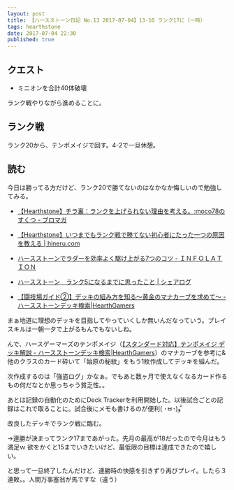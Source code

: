 ```yaml
---
layout: post
title: 【ハースストーン日記 No.13 2017-07-04】13-10 ランク17に（一時）
tags: hearthstone
date: 2017-07-04 22:30
published: true
---
```


## クエスト
* ミニオンを合計40体破壊

ランク戦やりながら進めることに。

## ランク戦

ランク20から、テンポメイジで回す。4-2で一旦休憩。

## 読む
今日は勝ってる方だけど、ランク20で勝てないのはなかなか悔しいので勉強してみる。

* [【Hearthstone】チラ裏：ランクを上げられない理由を考える。:moco78のすくつ - ブロマガ](http://ch.nicovideo.jp/Rheahaorenoyome/blomaga/ar924379)

* [【Hearthstone】いつまでもランク戦で勝てない初心者にたった一つの原因を教える | hineru.com](http://hineru.com/1049606938/)

* [ハースストーンでラダーを効率よく駆け上がる7つのコツ - ＩＮＦＯＬＡＴＩＯＮ](http://colorcolor1128.hatenadiary.jp/entry/2016/06/21/002444)

* [ハースストーン　ランク5になるまでに思ったこと | シェアログ](http://manga-share.com/2017/01/10/post-576/)

* [【闘技場ガイド②】デッキの組み方を知る〜黄金のマナカーブを求めて〜 - ハースストーンデッキ検索|HearthGamers](http://hearthgamers.com/arena/arena_guide3)

まぁ地道に理想のデッキを目指してやっていくしか無いんだなっていう。プレイスキルは一朝一夕で上がるもんでもないしね。

んで、ハースゲーマーズのテンポメイジ（[【スタンダード対応】テンポメイジ デッキ解説 - ハースストーンデッキ検索|HearthGamers](http://hearthgamers.com/decks/meta_deck/tempo_mage_org)）のマナカーブを参考に&他のクラスのカード砕いて「始原の秘紋」をもう1枚作成してデッキを組んだ。

次作成するのは「強盗ログ」かなぁ。でもあと数ヶ月で使えなくなるカード作るもの何だなとか思っちゃう貧乏性。。

あとは記録の自動化のためにDeck Trackerを利用開始した。以後試合ごとの記録はこれで取ることに。試合後にメモも書けるのが便利( ･ㅂ･)و ̑̑

改良したデッキでランク戦に臨む。

→連勝が決まってランク17まであがった。先月の最高が18だったので今月はもう満足ｗ 欲をかくと15までいきたいけど、最低限の目標は達成できたので嬉しい。

と思って一旦終了したんだけど、連勝時の快感を引きずり再びプレイ。したら３連敗。。人間万事塞翁が馬ですな（違う）
